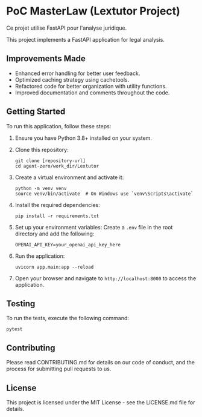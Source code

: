 # PoC MasterLaw (Lextutor Project)

Ce projet utilise FastAPI pour l'analyse juridique.

This project implements a FastAPI application for legal analysis.

## Improvements Made
- Enhanced error handling for better user feedback.
- Optimized caching strategy using cachetools.
- Refactored code for better organization with utility functions.
- Improved documentation and comments throughout the code.

## Getting Started

To run this application, follow these steps:

1. Ensure you have Python 3.8+ installed on your system.

2. Clone this repository:
   ```
   git clone [repository-url]
   cd agent-zero/work_dir/Lextutor
   ```

3. Create a virtual environment and activate it:
   ```
   python -m venv venv
   source venv/bin/activate  # On Windows use `venv\Scripts\activate`
   ```

4. Install the required dependencies:
   ```
   pip install -r requirements.txt
   ```

5. Set up your environment variables:
   Create a `.env` file in the root directory and add the following:
   ```
   OPENAI_API_KEY=your_openai_api_key_here
   ```

6. Run the application:
   ```
   uvicorn app.main:app --reload
   ```

7. Open your browser and navigate to `http://localhost:8000` to access the application.

## Testing

To run the tests, execute the following command:
```
pytest
```

## Contributing

Please read CONTRIBUTING.md for details on our code of conduct, and the process for submitting pull requests to us.

## License

This project is licensed under the MIT License - see the LICENSE.md file for details.
